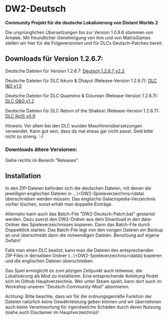 # DW2-Deutsch
<strong>Community Projekt für die deutsche Lokalisierung von Distant Worlds 2</strong>

Die ursprünglichen Übersetzungen bis zur Version 1.0.8.6 stammen von Amalek. Mit freundlicher Genehmigung von ihm und von MatrixGames stellen wir hier für die Folgeversionen und für DLCs Deutsch-Patches bereit.

<h2>Downloads für Version 1.2.6.7:</h2>

Deutsche Dateien für Version 1.2.6.7:
[Deutsch 1.2.6.7 v2.2](https://github.com/Marty651/DW2-Deutsch/releases/download/v.1.2.6.7-(2024.10.24)/DW2-Deutsch_1.2.2.0_v2.2.zip)

Deutsche Dateien für DLC Ikkuro & Dhayut (Release-Version 1.2.6.7):
[DLC I&D v1.5](https://github.com/Marty651/DW2-Deutsch/releases/download/v.1.2.6.7-(2024.10.24)/DW2-Deutsch_1.2.6.7_DLC_Ikkuro_and_Dhayut_v1.5.zip)

Deutsche Dateien für DLC Quameno & Gizurean (Release-Version 1.2.6.7):
[DLC Q&G v1.2](https://github.com/Marty651/DW2-Deutsch/releases/download/v.1.2.6.7-(2024.10.24)/DW2-Deutsch_1.2.6.7_DLC_Quameno_and_Gizureans_v1.2.zip)

Deutsche Dateien für DLC Return of the Shakturi (Release-Version 1.2.6.7):
[DLC RotS v0.9](https://github.com/Marty651/DW2-Deutsch/releases/download/v.1.2.6.7-(2024.10.24)/DW2-Deutsch_1.2.6.7_DLC_Return_of_the_Shakturi_v0.9.zip)

Hinweis: Vor allem bei den DLC wurden Maschinenübersetzungen verwendet. Kann gut sein, dass da mal etwas gar nicht passt. Seid bitte nicht zu streng. :-)

<h3>Downloads ältere Versionen:</h3>

Siehe rechts im Bereich "Releases".

<h2>Installation</h2>

In den ZIP-Dateien befinden sich die deutschen Dateien, mit denen die jeweiligen englischen Dateien in ...\\\<DW2-Spieleverzeichnis\>\\data\\ überschrieben werden müssen. Das englische Galactopedia-Verzeichnis vorher löschen, sonst erhält man doppelte Einträge.

Alternativ kann auch das Batch-File "DW2-Deutsch-Patch.bat" gestartet werden. Dazu zuerst den DW2-Ordner aus dem Download in den data-Ordner des Spieleverzeichnisses kopieren. Dann das Batch-File durch Doppelklick starten. Das Batch-File legt von den vorigen Dateien ein Backup an und überschreibt dann die notwendigen Dateien. Benutzung auf eigene Gefahr!

Falls man einen DLC besitzt, kann man die Dateien des entsprechenden ZIP-Files in denselben Ordner (...\\\<DW2-Spieleverzeichnis\>\\data\\) kopieren und die englischen Dateien überschreiben.

Das Spiel ermöglicht es zum jetzigen Zeitpunkt auch teilweise, die Lokalisierung als Mod zu installieren. Eine entsprechende Anleitung findet sich im Github Hauptverzeichnis. Wer unter Steam spielt, kann dort auch im Workshop unseren "Deutsch-Community-Mod" abonnieren.

Achtung: Bitte beachte, dass wir für die ordnungsgemäße Funktion der Dateien natürlich keine Gewährleistung geben können und wir übernehmen auch keine Verantwortung für irgendwelche Schäden durch deren Nutzung (siehe auch Disclaimer im Hauptverzeichnis)!
